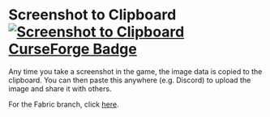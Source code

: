 # Screenshot to Clipboard [![Screenshot to Clipboard CurseForge Badge](http://cf.way2muchnoise.eu/full_screenshot-to-clipboard_screenshots%20copied.svg)](https://www.curseforge.com/minecraft/mc-mods/screenshot-to-clipboard)

Any time you take a screenshot in the game, the image data is copied to the clipboard. You can then paste this anywhere (e.g. Discord) to upload the image and share it with others.

For the Fabric branch, click [here](https://github.com/comp500/ScreenshotToClipboard/tree/1.14-fabric).

